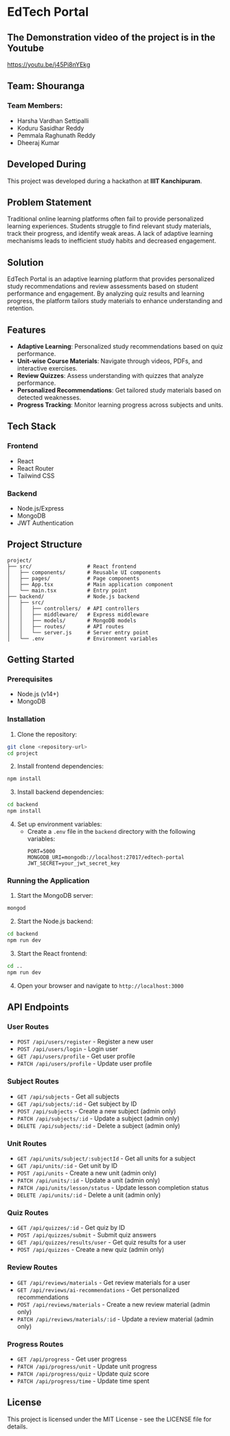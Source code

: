 # EdTech Portal

## The Demonstration video of the project is in the Youtube
https://youtu.be/j45Pi8nYEkg

## Team: Shouranga
### Team Members:
- Harsha Vardhan Settipalli
- Koduru Sasidhar Reddy
- Pemmala Raghunath Reddy
- Dheeraj Kumar

## Developed During
This project was developed during a hackathon at **IIIT Kanchipuram**.

## Problem Statement
Traditional online learning platforms often fail to provide personalized learning experiences. Students struggle to find relevant study materials, track their progress, and identify weak areas. A lack of adaptive learning mechanisms leads to inefficient study habits and decreased engagement.

## Solution
EdTech Portal is an adaptive learning platform that provides personalized study recommendations and review assessments based on student performance and engagement. By analyzing quiz results and learning progress, the platform tailors study materials to enhance understanding and retention.

## Features

- **Adaptive Learning**: Personalized study recommendations based on quiz performance.
- **Unit-wise Course Materials**: Navigate through videos, PDFs, and interactive exercises.
- **Review Quizzes**: Assess understanding with quizzes that analyze performance.
- **Personalized Recommendations**: Get tailored study materials based on detected weaknesses.
- **Progress Tracking**: Monitor learning progress across subjects and units.

## Tech Stack

### Frontend
- React
- React Router
- Tailwind CSS

### Backend
- Node.js/Express
- MongoDB
- JWT Authentication

## Project Structure

```
project/
├── src/                  # React frontend
│   ├── components/       # Reusable UI components
│   ├── pages/            # Page components
│   ├── App.tsx           # Main application component
│   └── main.tsx          # Entry point
├── backend/              # Node.js backend
│   ├── src/
│   │   ├── controllers/  # API controllers
│   │   ├── middleware/   # Express middleware
│   │   ├── models/       # MongoDB models
│   │   ├── routes/       # API routes
│   │   └── server.js     # Server entry point
│   └── .env              # Environment variables
```

## Getting Started

### Prerequisites
- Node.js (v14+)
- MongoDB

### Installation

1. Clone the repository:
```sh
git clone <repository-url>
cd project
```

2. Install frontend dependencies:
```sh
npm install
```

3. Install backend dependencies:
```sh
cd backend
npm install
```

4. Set up environment variables:
   - Create a `.env` file in the `backend` directory with the following variables:
     ```
     PORT=5000
     MONGODB_URI=mongodb://localhost:27017/edtech-portal
     JWT_SECRET=your_jwt_secret_key
     ```

### Running the Application

1. Start the MongoDB server:
```sh
mongod
```

2. Start the Node.js backend:
```sh
cd backend
npm run dev
```

3. Start the React frontend:
```sh
cd ..
npm run dev
```

4. Open your browser and navigate to `http://localhost:3000`

## API Endpoints

### User Routes
- `POST /api/users/register` - Register a new user
- `POST /api/users/login` - Login user
- `GET /api/users/profile` - Get user profile
- `PATCH /api/users/profile` - Update user profile

### Subject Routes
- `GET /api/subjects` - Get all subjects
- `GET /api/subjects/:id` - Get subject by ID
- `POST /api/subjects` - Create a new subject (admin only)
- `PATCH /api/subjects/:id` - Update a subject (admin only)
- `DELETE /api/subjects/:id` - Delete a subject (admin only)

### Unit Routes
- `GET /api/units/subject/:subjectId` - Get all units for a subject
- `GET /api/units/:id` - Get unit by ID
- `POST /api/units` - Create a new unit (admin only)
- `PATCH /api/units/:id` - Update a unit (admin only)
- `PATCH /api/units/lesson/status` - Update lesson completion status
- `DELETE /api/units/:id` - Delete a unit (admin only)

### Quiz Routes
- `GET /api/quizzes/:id` - Get quiz by ID
- `POST /api/quizzes/submit` - Submit quiz answers
- `GET /api/quizzes/results/user` - Get quiz results for a user
- `POST /api/quizzes` - Create a new quiz (admin only)

### Review Routes
- `GET /api/reviews/materials` - Get review materials for a user
- `GET /api/reviews/ai-recommendations` - Get personalized recommendations
- `POST /api/reviews/materials` - Create a new review material (admin only)
- `PATCH /api/reviews/materials/:id` - Update a review material (admin only)

### Progress Routes
- `GET /api/progress` - Get user progress
- `PATCH /api/progress/unit` - Update unit progress
- `PATCH /api/progress/quiz` - Update quiz score
- `PATCH /api/progress/time` - Update time spent

## License
This project is licensed under the MIT License - see the LICENSE file for details.
